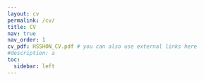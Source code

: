 ```yaml
---
layout: cv
permalink: /cv/
title: CV
nav: true
nav_order: 1
cv_pdf: HSSHON_CV.pdf # you can also use external links here
#description: a
toc:
  sidebar: left
---
```

